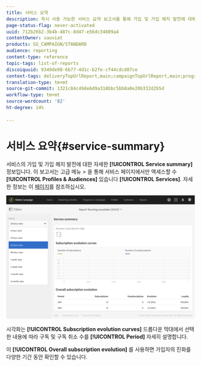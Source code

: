 ```yaml
---
title: 서비스 요약
description: 즉시 사용 가능한 서비스 요약 보고서를 통해 가입 및 가입 해지 발전에 대해 자세히 알아보십시오.
page-status-flag: never-activated
uuid: 712b26b2-3b4b-487c-8d47-e56dc34609a4
contentOwner: sauviat
products: SG_CAMPAIGN/STANDARD
audience: reporting
content-type: reference
topic-tags: list-of-reports
discoiquuid: 9349de98-6b77-4d1c-b2fe-cf44cdcd07ce
context-tags: deliveryTopUrlReport,main;campaignTopUrlReport,main;programTopUrlReport,main
translation-type: tm+mt
source-git-commit: 1321c84c49de6d9a318bbc5bb8a0e28b332d2b5d
workflow-type: tm+mt
source-wordcount: '82'
ht-degree: 14%

---
```



# 서비스 요약{#service-summary}

서비스의 가입 및 가입 해지 발전에 대한 자세한 **[!UICONTROL Service summary]** 정보입니다.
이 보고서는 고급 메뉴 > 을 통해 서비스 페이지에서만 액세스할 수 **[!UICONTROL Profiles & Audiences]** 있습니다 **[!UICONTROL Services]**. 자세한 정보는 이 [페이지](../../audiences/using/monitoring-subscriptions.md#service-reports)를 참조하십시오.

![](assets/service-summary.png)

시각화는 **[!UICONTROL Subscription evolution curves]** 드롭다운 막대에서 선택한 내용에 따라 구독 및 구독 취소 수를 **[!UICONTROL Period]** 자세히 설명합니다.

이 **[!UICONTROL Overall subscription evolution]** 를 사용하면 가입자의 진화를 다양한 기간 동안 확인할 수 있습니다.
